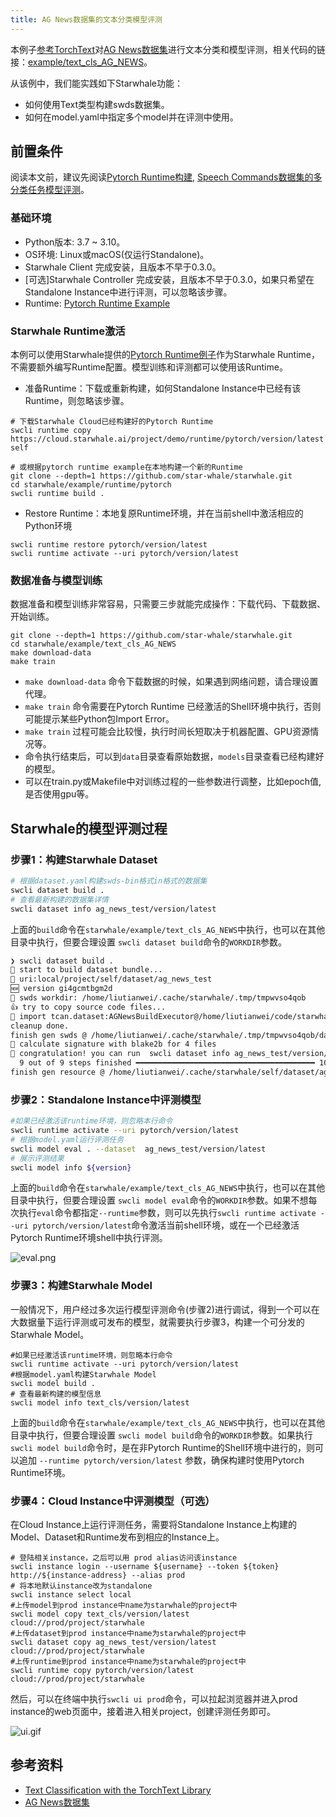 ```yaml
---
title: AG News数据集的文本分类模型评测
---
```


本例子[参考TorchText](https://pytorch.org/tutorials/beginner/text_sentiment_ngrams_tutorial.html)对[AG News数据集](http://www.di.unipi.it/~gulli/AG_corpus_of_news_articles.html)进行文本分类和模型评测，相关代码的链接：[example/text_cls_AG_NEWS](https://github.com/star-whale/starwhale/tree/main/example/text_cls_AG_NEWS)。

从该例中，我们能实践如下Starwhale功能：

- 如何使用Text类型构建swds数据集。
- 如何在model.yaml中指定多个model并在评测中使用。

## 前置条件

阅读本文前，建议先阅读[Pytorch Runtime构建](../runtime/examples/pytorch.md), [Speech Commands数据集的多分类任务模型评测](speech.md)。

### 基础环境

- Python版本: 3.7 ~ 3.10。
- OS环境: Linux或macOS(仅运行Standalone)。
- Starwhale Client 完成安装，且版本不早于0.3.0。
- [可选]Starwhale Controller 完成安装，且版本不早于0.3.0，如果只希望在Standalone Instance中进行评测，可以忽略该步骤。
- Runtime: [Pytorch Runtime Example](https://github.com/star-whale/starwhale/tree/main/example/runtime/pytorch)

### Starwhale Runtime激活

本例可以使用Starwhale提供的[Pytorch Runtime例子](https://github.com/star-whale/starwhale/tree/main/example/runtime/pytorch)作为Starwhale Runtime，不需要额外编写Runtime配置。模型训练和评测都可以使用该Runtime。

- 准备Runtime：下载或重新构建，如何Standalone Instance中已经有该Runtime，则忽略该步骤。

```shell
# 下载Starwhale Cloud已经构建好的Pytorch Runtime
swcli runtime copy https://cloud.starwhale.ai/project/demo/runtime/pytorch/version/latest self

# 或根据pytorch runtime example在本地构建一个新的Runtime
git clone --depth=1 https://github.com/star-whale/starwhale.git
cd starwhale/example/runtime/pytorch
swcli runtime build .
```

- Restore Runtime：本地复原Runtime环境，并在当前shell中激活相应的Python环境

```shell
swcli runtime restore pytorch/version/latest
swcli runtime activate --uri pytorch/version/latest
```

### 数据准备与模型训练

数据准备和模型训练非常容易，只需要三步就能完成操作：下载代码、下载数据、开始训练。

```shell
git clone --depth=1 https://github.com/star-whale/starwhale.git
cd starwhale/example/text_cls_AG_NEWS
make download-data
make train
```

- `make download-data` 命令下载数据的时候，如果遇到网络问题，请合理设置代理。
- `make train` 命令需要在Pytorch Runtime 已经激活的Shell环境中执行，否则可能提示某些Python包Import Error。
- `make train` 过程可能会比较慢，执行时间长短取决于机器配置、GPU资源情况等。
- 命令执行结束后，可以到`data`目录查看原始数据，`models`目录查看已经构建好的模型。
- 可以在train.py或Makefile中对训练过程的一些参数进行调整，比如epoch值, 是否使用gpu等。

## Starwhale的模型评测过程

### 步骤1：构建Starwhale Dataset

```bash
# 根据dataset.yaml构建swds-bin格式in格式的数据集
swcli dataset build .
# 查看最新构建的数据集详情
swcli dataset info ag_news_test/version/latest
```

上面的`build`命令在`starwhale/example/text_cls_AG_NEWS`中执行，也可以在其他目录中执行，但要合理设置 `swcli dataset build`命令的`WORKDIR`参数。

```bash
❯ swcli dataset build .
🚧 start to build dataset bundle...
👷 uri:local/project/self/dataset/ag_news_test
🆕 version gi4gcmtbgm2d
📁 swds workdir: /home/liutianwei/.cache/starwhale/.tmp/tmpwvso4qob
👍 try to copy source code files...
👻 import tcan.dataset:AGNewsBuildExecutor@/home/liutianwei/code/starwhale/example/text_cls_AG_NEWS to make swds...
cleanup done.
finish gen swds @ /home/liutianwei/.cache/starwhale/.tmp/tmpwvso4qob/data
🤖 calculate signature with blake2b for 4 files
🌺 congratulation! you can run  swcli dataset info ag_news_test/version/gi4gcmtbgm2dmy3bmnsggzbqmy2dsma
  9 out of 9 steps finished ━━━━━━━━━━━━━━━━━━━━━━━━━━━━━━━━━━━━━━━━ 100% 0:00:00 0:00:01
finish gen resource @ /home/liutianwei/.cache/starwhale/self/dataset/ag_news_test/gi/gi4gcmtbgm2dmy3bmnsggzbqmy2dsma.swds
```

### 步骤2：Standalone Instance中评测模型

```bash
#如果已经激活该runtime环境，则忽略本行命令
swcli runtime activate --uri pytorch/version/latest
# 根据model.yaml运行评测任务
swcli model eval . --dataset  ag_news_test/version/latest
# 展示评测结果
swcli model info ${version}
```

上面的`build`命令在`starwhale/example/text_cls_AG_NEWS`中执行，也可以在其他目录中执行，但要合理设置 `swcli model eval`命令的`WORKDIR`参数。如果不想每次执行`eval`命令都指定`--runtime`参数，则可以先执行`swcli runtime activate --uri pytorch/version/latest`命令激活当前shell环境，或在一个已经激活Pytorch Runtime环境shell中执行评测。

![eval.png](../img/examples/ag_news-eval.png)

### 步骤3：构建Starwhale Model

一般情况下，用户经过多次运行模型评测命令(步骤2)进行调试，得到一个可以在大数据量下运行评测或可发布的模型，就需要执行步骤3，构建一个可分发的Starwhale Model。

```shell
#如果已经激活该runtime环境，则忽略本行命令
swcli runtime activate --uri pytorch/version/latest
#根据model.yaml构建Starwhale Model
swcli model build .
# 查看最新构建的模型信息
swcli model info text_cls/version/latest
```

上面的`build`命令在`starwhale/example/text_cls_AG_NEWS`中执行，也可以在其他目录中执行，但要合理设置 `swcli model build`命令的`WORKDIR`参数。如果执行`swcli model build`命令时，是在非Pytorch Runtime的Shell环境中进行的，则可以追加 `--runtime pytorch/version/latest` 参数，确保构建时使用Pytorch Runtime环境。

### 步骤4：Cloud Instance中评测模型（可选）

在Cloud Instance上运行评测任务，需要将Standalone Instance上构建的Model、Dataset和Runtime发布到相应的Instance上。

```shell
# 登陆相关instance，之后可以用 prod alias访问该instance
swcli instance login --username ${username} --token ${token}  http://${instance-address} --alias prod
# 将本地默认instance改为standalone
swcli instance select local
#上传model到prod instance中name为starwhale的project中
swcli model copy text_cls/version/latest cloud://prod/project/starwhale
#上传dataset到prod instance中name为starwhale的project中
swcli dataset copy ag_news_test/version/latest cloud://prod/project/starwhale
#上传runtime到prod instance中name为starwhale的project中
swcli runtime copy pytorch/version/latest cloud://prod/project/starwhale
```

然后，可以在终端中执行`swcli ui prod`命令，可以拉起浏览器并进入prod instance的web页面中，接着进入相关project，创建评测任务即可。

![ui.gif](../img/examples/ag_news-ui.gif)

## 参考资料

- [Text Classification with the TorchText Library](https://pytorch.org/tutorials/beginner/text_sentiment_ngrams_tutorial.html)
- [AG News数据集](http://www.di.unipi.it/~gulli/AG_corpus_of_news_articles.html)
